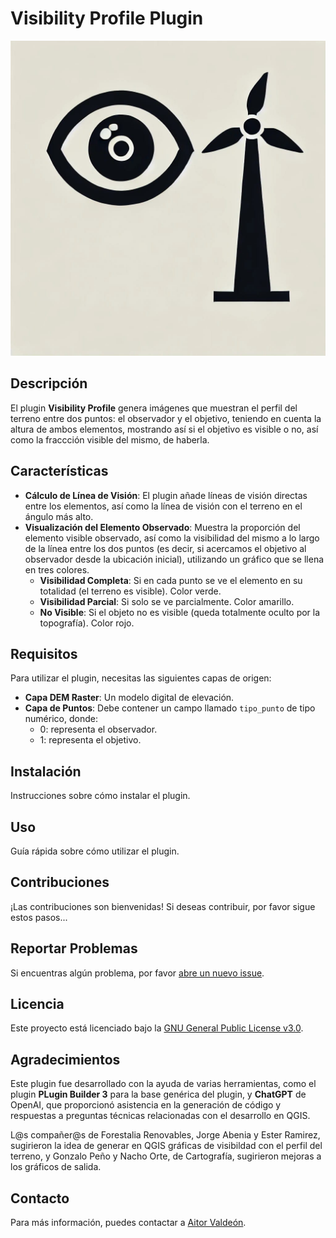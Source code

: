 # Visibility Profile Plugin

![Plugin Logo](https://github.com/avaldeon/VisibilityProfile/blob/main/logo.png) 

## Descripción

El plugin **Visibility Profile** genera imágenes que muestran el perfil del terreno entre dos puntos: el observador y el objetivo, teniendo en cuenta la altura de ambos elementos, mostrando así si el objetivo es visible o no, así como la fraccción visible del mismo, de haberla.

## Características

- **Cálculo de Línea de Visión**: El plugin añade líneas de visión directas entre los elementos, así como la línea de visión con el terreno en el ángulo más alto.
- **Visualización del Elemento Observado**: Muestra la proporción del elemento visible observado, así como la visibilidad del mismo a lo largo de la línea entre los dos puntos (es decir, si acercamos el objetivo al observador desde la ubicación inicial), utilizando un gráfico que se llena en tres colores.
  - **Visibilidad Completa**: Si en cada punto se ve el elemento en su totalidad (el terreno es visible). Color verde.
  - **Visibilidad Parcial**: Si solo se ve parcialmente. Color amarillo.
  - **No Visible**: Si el objeto no es visible (queda totalmente oculto por la topografía). Color rojo.

## Requisitos

Para utilizar el plugin, necesitas las siguientes capas de origen:

- **Capa DEM Raster**: Un modelo digital de elevación.
- **Capa de Puntos**: Debe contener un campo llamado `tipo_punto` de tipo numérico, donde:
  - 0: representa el observador.
  - 1: representa el objetivo.

## Instalación

Instrucciones sobre cómo instalar el plugin.

## Uso

Guía rápida sobre cómo utilizar el plugin.

## Contribuciones

¡Las contribuciones son bienvenidas! Si deseas contribuir, por favor sigue estos pasos...

## Reportar Problemas
Si encuentras algún problema, por favor [abre un nuevo issue](https://github.com/avaldeon/VisibilityProfile/issues).

## Licencia

Este proyecto está licenciado bajo la [GNU General Public License v3.0](LICENSE).

## Agradecimientos

Este plugin fue desarrollado con la ayuda de varias herramientas, como el plugin **PLugin Builder 3** para la base genérica del plugin, y **ChatGPT** de OpenAI, que proporcionó asistencia en la generación de código y respuestas a preguntas técnicas relacionadas con el desarrollo en QGIS.

L@s compañer@s de Forestalia Renovables, Jorge Abenia y Ester Ramirez, sugirieron la idea de generar en QGIS gráficas de visibildad con el perfil del terreno, y Gonzalo Peño y Nacho Orte, de Cartografía, sugirieron mejoras a los gráficos de salida.

## Contacto

Para más información, puedes contactar a [Aitor Valdeón](mailto:avaldeon@forestalia.com).
